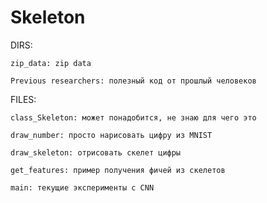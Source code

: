 # Skeleton
DIRS: 

    zip_data: zip data
  
    Previous researchers: полезный код от прошлый человеков
  
FILES:

    class_Skeleton: может понадобится, не знаю для чего это

    draw_number: просто нарисовать цифру из MNIST

    draw_skeleton: отрисовать скелет цифры 

    get_features: пример получения фичей из скелетов

    main: текущие эксперименты с CNN
